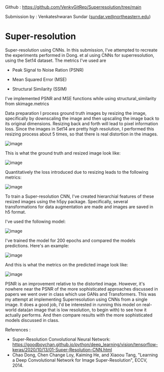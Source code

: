 Github : https://github.com/VenkyGitRep/Superresolution/tree/main

Submission by : Venkateshwaran Sundar (sundar.ve@northeastern.edu)


# Super-resolution
Super-resolution using CNNs. In this submission, I've attempted to recreate the experiments performed in Dong. et al using CNNs for superresolution, using the Set14 dataset.
The metrics I've used are

  * Peak Signal to Noise Ration (PSNR)
  
  * Mean Squared Error (MSE)
  
  * Structural Similarity (SSIM)

I've implemented PSNR and MSE functions while using structural_similarity from skimage.metrics

Data preparation
I process ground truth images by resizing the image, specifically by downscaling the image and then upscaling the image back to its original dimensions. Resizing back and forth will lead to pixel information loss. Since the images in Set14 are pretty high resolution, I performed this resizing process about 5 times, so that there is real distortion in the images.

![image](https://github.com/VenkyGitRep/Superresolution/assets/106343437/582c1753-8570-4356-a208-1ab5e201dacd)

This is what the ground truth and resized image look like:

![image](https://github.com/VenkyGitRep/Superresolution/assets/106343437/4caffad5-914a-4ba1-aaef-76a624cd42c2)

Quantitatively the loss introduced due to resizing leads to the following metrics:

![image](https://github.com/VenkyGitRep/Superresolution/assets/106343437/78498a52-20c9-49ea-ad2c-80a6481c85d5)

To train a Super-resolution CNN, I've created hierarchial features of these resized images using the h5py package. Specifically, several transformations for data augmentation are made and images are saved in h5 format.

I've used the following model:

![image](https://github.com/VenkyGitRep/Superresolution/assets/106343437/dea5f81e-9f0d-4954-acb8-d4df7895bb30)

I've trained the model for 200 epochs and compared the models predictions. Here's an example:

![image](https://github.com/VenkyGitRep/Superresolution/assets/106343437/ce278449-718c-4ba1-a208-6e8cf63af86b)

And this is what the metrics on the predicted image look like:

![image](https://github.com/VenkyGitRep/Superresolution/assets/106343437/6e71ea12-14ae-4cd0-8908-4c53443bf571)

PSNR is an improvement relative to the distorted image. However, it's nowhere near the PSNR of the more sophisticated approaches discussed in papers we went over in class which use GANs and Transformers. This was my attempt at implementing Superresolution using CNNs from a single image. It does a good job, I'd be interested in running this model on real-world data(an image that is low resolution, to begin with) to see how it actually performs. And then compare results with the more sophisticated models discussed in class.

References :

* Super-Resolution Convolutional Neural Network: https://goodboychan.github.io/python/deep_learning/vision/tensorflow-keras/2020/10/13/01-Super-Resolution-CNN.html
* Chao Dong, Chen Change Loy, Kaiming He, and Xiaoou Tang, "Learning a Deep Convolutional Network for Image Super-Resolution", ECCV, 2014.










